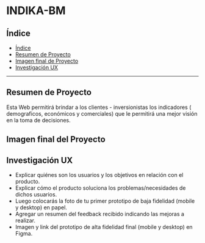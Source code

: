 # INDIKA-BM

## Índice

- [Índice](#índice)
- [Resumen de Proyecto](#preámbulo)
- [Imagen final de Proyecto](#objetivos-de-aprendizaje)
- [Investigación UX](#consideraciones-generales)

***

## Resumen de Proyecto

Esta Web permitirá brindar a los clientes - inversionistas los indicadores ( demograficos,
económicos y comerciales) que le permitirá una mejor visión en la toma de decisiones.

## Imagen final del Proyecto



## Investigación UX

  - Explicar quiénes son los usuarios y los objetivos en relación con el 
  producto.
  - Explicar cómo el producto soluciona los problemas/necesidades de dichos 
  usuarios.
  - Luego colocarás la foto de tu primer prototipo de baja fidelidad (mobile 
  y desktop) en papel.
  - Agregar un resumen del feedback recibido indicando las mejoras a realizar.
  - Imagen y link del prototipo de alta fidelidad final (mobile y desktop) en 
  Figma.

